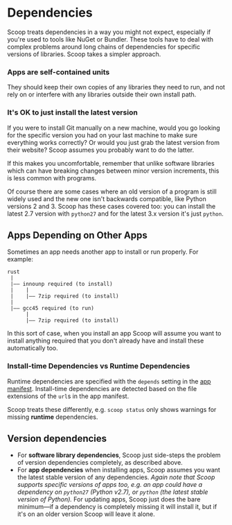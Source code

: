# Dependencies

Scoop treats dependencies in a way you might not expect, especially if you're used to tools like NuGet or Bundler. These tools have to deal with complex problems around long chains of dependencies for specific versions of libraries. Scoop takes a simpler approach.

### Apps are self-contained units

They should keep their own copies of any libraries they need to run, and not rely on or interfere with any libraries outside their own install path.

### It's OK to just install the latest version

If you were to install Git manually on a new machine, would you go looking for the specific version you had on your last machine to make sure everything works correctly? Or would you just grab the latest version from their website? Scoop assumes you probably want to do the latter.

If this makes you uncomfortable, remember that unlike software libraries which can have breaking changes between minor version increments, this is less common with programs.

Of course there are some cases where an old version of a program is still widely used and the new one isn't backwards compatible, like Python versions 2 and 3. Scoop has these cases covered too: you can install the latest 2.7 version with `python27` and for the latest 3.x version it's just `python`.

## Apps Depending on Other Apps

Sometimes an app needs another app to install or run properly. For example:

```
rust
 |
 |—— innounp required (to install)
 |    |
 |    |—— 7zip required (to install)
 |
 |—— gcc45 required (to run)
      |
      |—— 7zip required (to install)
```

In this sort of case, when you install an app Scoop will assume you want to install anything required that you don't already have and install these automatically too.

### Install-time Dependencies vs Runtime Dependencies

Runtime dependencies are specified with the `depends` setting in the [app manifest](./App-Manifests.md). Install-time dependencies are detected based on the file extensions of the `url`s in the app manifest.

Scoop treats these differently, e.g. `scoop status` only shows warnings for missing **runtime** dependencies.

## Version dependencies

- For **software library dependencies**, Scoop just side-steps the problem of version dependencies completely, as described above.
- For **app dependencies** when installing apps, Scoop assumes you want the latest stable version of any dependencies. _Again note that Scoop supports specific versions of apps too, e.g. an app could have a dependency on `python27` (Python v2.7), or `python` (the latest stable version of Python)._ For updating apps, Scoop just does the bare minimum—if a dependency is completely missing it will install it, but if it's on an older version Scoop will leave it alone.

